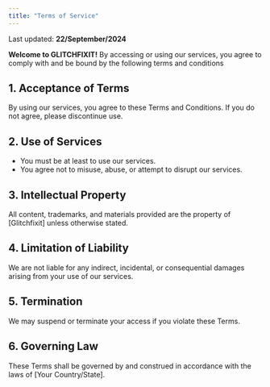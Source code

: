 ```yaml
---
title: "Terms of Service"
---
```


Last updated: **22/September/2024**

**Welcome to GLITCHFIXIT!** By accessing or using our services, you agree to comply with and be bound by the following terms and conditions

## 1. Acceptance of Terms

By using our services, you agree to these Terms and Conditions. If you do not agree, please discontinue use.

## 2. Use of Services

- You must be at least to use our services.
- You agree not to misuse, abuse, or attempt to disrupt our services.

## 3. Intellectual Property

All content, trademarks, and materials provided are the property of [Glitchfixit] unless otherwise stated.

## 4. Limitation of Liability

We are not liable for any indirect, incidental, or consequential damages arising from your use of our services.

## 5. Termination

We may suspend or terminate your access if you violate these Terms.

## 6. Governing Law

These Terms shall be governed by and construed in accordance with the laws of [Your Country/State].
